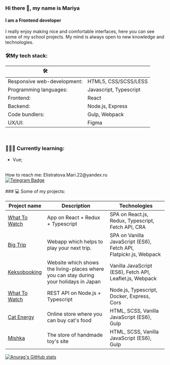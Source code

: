 ### Hi there 👋, my name is Mariya
#### I am a Frontend developer
I really enjoy making nice and comfortable interfaces, here you can see some of my school projects. My mind is always open to new knowledge and technologies.

### 🛠My tech stack:


|     🛠                          |                                    |
|---------------------------------|------------------------------------|
|   Responsive web-development:   | HTML5, CSS/SCSS/LESS               |
|   Programming languages:        | Javascript, Typescript             |
|   Frontend:                     | React                              |
|   Backend:                      | Node.js, Express                   |
|   Code bundlers:                | Gulp, Webpack                      |
|   UX/UI:                        | Figma                              |

</br>

### 👩🏻‍🎓 Currently learning:
- Vue;

</br>
How to reach me: Elistratova.Mari.22@yandex.ru
<br>
<a href="https://t.me/Elis2508">
    <img src="https://img.shields.io/badge/-telegram-0088cc?style=for-the-badge&logo=telegram&logoColor=white" alt="Telegram Badge">
 </a>
 <br>
 <br>
### 💻 Some of my projects:

| Project name        | Description          | Technologies  |
| ------------- | ------------- | ----- |
| [What To Watch](https://github.com/elistratovamaria/1756717-what-to-watch-11) | App on React + Redux + Typescript | SPA on React.js, Redux, Typescript, Fetch API, CRA |
| [Big Trip](https://github.com/elistratovamaria/1756717-big-trip-18) | Webapp which helps to play your next trip. | SPA on Vanilla JavaScript (ES6), Fetch API,  Flatpickr.js, Webpack |
| [Keksobooking](https://github.com/elistratovamaria/1756717-keksobooking-26) | Website which shows the living-places where you can stay during your holidays in Japan | Vanilla JavaScript (ES6), Fetch API, Leaflet.js, Webpack|
 [What To Watch](https://github.com/elistratovamaria/1756717-what-to-watch-3) | REST API on Node.js + Typescript | Node.js, Typescript, Docker, Express, Cors |
| [Cat Energy](https://github.com/elistratovamaria/1756717-cat-energy-27) | Online store where you can buy cat's food | HTML, SCSS, Vanilla JavaScript (ES6), Gulp |
| [Mishka](https://github.com/elistratovamaria/1756717-mishka-27) | The store of handmade toy's site | HTML, SCSS, Vanilla JavaScript (ES6), Gulp |
  
[![Anurag's GitHub stats](https://github-readme-stats.vercel.app/api?username=elistratovamaria)](https://github.com/anuraghazra/github-readme-stats) 
